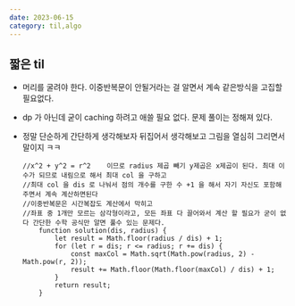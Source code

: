 ```yaml
---
date: 2023-06-15
category: til,algo
---
```


## 짧은 til

- 머리를 굴려야 한다. 이중반복문이 안될거라는 걸 알면서 계속 같은방식을 고집할 필요없다.
- dp 가 아닌데 굳이 caching 하려고 애쓸 필요 없다. 문제 풀이는 정해져 있다.
- 정말 단순하게 간단하게 생각해보자 뒤집어서 생각해보고 그림을 열심히 그리면서 말이지 ㅋㅋ

  ```
  //x^2 + y^2 = r^2    이므로 radius 제곱 빼기 y제곱은 x제곱이 된다. 최대 이 수가 되므로 내림으로 해서 최대 col 을 구하고
  //최대 col 을 dis 로 나눠서 점의 개수를 구한 수 +1 을 해서 자기 자신도 포함해 주면서 계속 계산하면된다
  //이중반복문은 시간복잡도 계산에서 막히고
  //좌표 중 1개만 모르는 삼각형이라고, 모든 좌표 다 끌어와서 계산 할 필요가 굳이 없다 간단한 수학 공식만 알면 풀수 있는 문제다.
      function solution(dis, radius) {
          let result = Math.floor(radius / dis) + 1;
          for (let r = dis; r <= radius; r += dis) {
              const maxCol = Math.sqrt(Math.pow(radius, 2) - Math.pow(r, 2));
              result += Math.floor(Math.floor(maxCol) / dis) + 1;
          }
          return result;
      }
  ```
